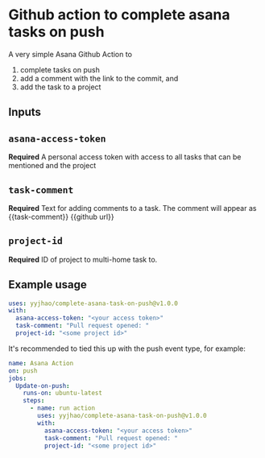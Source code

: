 # Github action to complete asana tasks on push

A very simple Asana Github Action to

1. complete tasks on push
2. add a comment with the link to the commit, and
3. add the task to a project

## Inputs

## `asana-access-token`

**Required** A personal access token with access to all tasks that can be mentioned and the project

## `task-comment`

**Required** Text for adding comments to a task. The comment will appear as {{task-comment}} {{github url}}

## `project-id`

**Required** ID of project to multi-home task to.

## Example usage

```yaml
uses: yyjhao/complete-asana-task-on-push@v1.0.0
with:
  asana-access-token: "<your access token>"
  task-comment: "Pull request opened: "
  project-id: "<some project id>"
```

It's recommended to tied this up with the push event type, for example:

```yaml
name: Asana Action
on: push
jobs:
  Update-on-push:
    runs-on: ubuntu-latest
    steps:
      - name: run action
        uses: yyjhao/complete-asana-task-on-push@v1.0.0
        with:
          asana-access-token: "<your access token>"
          task-comment: "Pull request opened: "
          project-id: "<some project id>"
```
